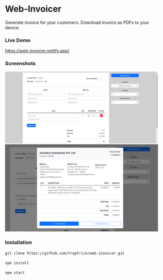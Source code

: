 # Web-Invoicer

Generate invoice for your customers. Download Invoice as PDFs to your device.

### Live Demo

https://web-invoicer.netlify.app/

### Screenshots

![screenshot](https://github.com/traptrick/web-invoicer/blob/master/ssone.png)
![screenshot](https://github.com/traptrick/web-invoicer/blob/master/sstwo.png)

### Installation

```
git clone https://github.com/traptrick/web-invoicer.git

npm install

npm start
```
